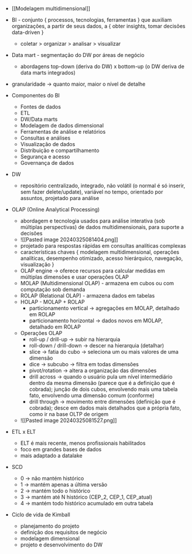 * [[Modelagem multidimensional]]

* BI - conjunto { processos, tecnologias, ferramentas } que auxiliam organizações, a partir de seus dados, a { obter insights, tomar decisões data-driven }
	* coletar > organizar > analisar > visualizar
* Data mart - segmentação do DW por áreas de negócio
	* abordagens top-down (deriva do DW) x bottom-up (o DW deriva de data marts integrados)
* granularidade -> quanto maior, maior o nível de detalhe
* Componentes do BI
	* Fontes de dados
	* ETL
	* DW/Data marts
	* Modelagem de dados dimensional
	* Ferramentas de análise e relatórios
	* Consultas e análises
	* Visualização de dados
	* Distribuição e compartilhamento
	* Segurança e acesso
	* Governança de dados
* DW
	* repositório centralizado, integrado, não volátil (o normal é só inserir, sem fazer delete/update), variável no tempo, orientado por assuntos, projetado para análise
* OLAP (Online Analytical Processing)
	* abordagem e tecnologia usados para análise interativa (sob múltiplas perspectivas) de dados multidimensionais, para suporte a decisões
	* ![[Pasted image 20240325081404.png]]
	* projetado para respostas rápidas em consultas analíticas complexas
	* características chaves { modelagem multidimensional, operações analíticas, desempenho otimizado, acesso hierárquico, navegação, visualização }
	* OLAP engine -> oferece recursos para calcular medidas em múltiplas dimensões e usar operações OLAP
	* MOLAP (Multidimensional OLAP) - armazena em cubos ou com computação sob demanda
	* ROLAP (Relational OLAP) - armazena dados em tabelas
	* HOLAP - MOLAP + ROLAP
		* particionamento vertical -> agregações em MOLAP, detalhado em ROLAP
		* particionamento horizontal -> dados novos em MOLAP, detalhado em ROLAP
	* Operações OLAP
		* roll-up / drill-up -> subir na hierarquia
		* roll-down / drill-down -> descer na hierarquia (detalhar)
		* slice -> fatia do cubo -> seleciona um ou mais valores de uma dimensão
		* dice -> subcubo -> filtra em todas dimensões
		* pivot/rotation -> altera a organização das dimensões
		* drill across -> quando o usuário pula um nível intermediário dentro da mesma dimensão (parece que é a definição que é cobrada); junção de dois cubos, envolvendo mais uma tabela fato, envolvendo uma dimensão comum (conforme)
		* drill through -> movimento entre dimensões (definição que é cobrada); desce em dados mais detalhados que a própria fato, como ir na base OLTP de origem
	* ![[Pasted image 20240325081527.png]]
* ETL x ELT
	* ELT é mais recente, menos profissionais habilitados
	* foco em grandes bases de dados
	* mais adaptado a datalake
* SCD
	* 0 -> não mantém histórico
	* 1 -> mantém apenas a última versão
	* 2 -> mantém todo o histórico
	* 3 -> mantém até N histórico (CEP_2, CEP_1, CEP_atual)
	* 4 -> mantém todo histórico acumulado em outra tabela
* Ciclo de vida de Kimball
	* planejamento do projeto
	* definição dos requisitos de negócio
	* modelagem dimensional
	* projeto e desenvolvimento do DW